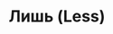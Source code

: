 ---
draft: false
slug: lish-less-5688e5c6
title: Лишь (Less)
type: books
params:
  authors:
    - Andrew Sean Greer, Эндрю Шон Грир
  book_title: Лишь (Less)
  book_description: "Накануне своего пятидесятилетия писатель-неудачник Артур Лишь получает приглашение на свадьбу бывшего, которого до сих пор не разлюбил.\n\nПойти на церемонию слишком неловко, но отсиживаться дома — значит признать поражение. А потому, отыскав запылившиеся приглашения на все самые сомнительные литературные \nмероприятия, он отправляется в кругосветное путешествие...\n\nPROBLEM: You are a failed novelist about to turn fifty. A wedding invitation arrives in the mail: your boyfriend of the past nine years now engaged to someone else. You can’t say yes--it would all be too awkward--and you can’t say no--it would look like defeat. On your desk are a series of half-baked literary invitations you’ve received from around the world.QUESTION: How do you arrange to skip town?ANSWER: You accept them all.If you are Arthur Less.Thus begins an around-the-world-in-eighty-days fantasia that will take Arthur Less to Mexico, Italy, Germany, Morocco, India and Japan and put thousands of miles between him and the problems he refuses to face. What could possibly go wrong?Well: Arthur will almost fall in love in Paris, almost fall to his death in Berlin, barely escape to a Moroccan ski chalet from a Sahara sandstorm, accidentally book himself as the (only) writer-in-residence at a Christian Retreat Center in Southern India, and arrive in Japan too late for the cherry blossoms. In between: science fiction fans, crazed academics, emergency rooms, starlets, doctors, exes and, on a desert island in the Arabian Sea, the last person on Earth he wants to see. Somewhere in there: he will turn fifty. The second phase of life, as he thinks of it, falling behind him like the second phase of a rocket. There will be his first love. And there will be his last.A love story, a satire of the American abroad, a rumination on time and the human heart, by an authorThe New York Timeshas hailed as “inspired, lyrical,” “elegiac,” “ingenious,” as well as “too sappy by half,”Lessshows a writer at the peak of his talents raising the curtain on our shared human comedy."
  cover: https://images-na.ssl-images-amazon.com/images/S/compressed.photo.goodreads.com/books/1524491811i/39927096.jpg
  editions count: '84'
  isbn: '9785604360552'
  languages:
    - Английский
    - Немецкий
    - Польский
    - Русский
    - Французский
  goodreads_link: https://www.goodreads.com/book/show/49049215
  page_count: '328'
  problem: 'You are a failed novelist about to turn fifty. A wedding invitation arrives in the mail: your boyfriend of the past nine years now engaged to someone else. You can’t say yes--it would all be too awkward--and you can’t say no--it would look like defeat. On your desk are a series of half-baked literary invitations you’ve received from around the world.QUESTION: How do you arrange to skip town?ANSWER: You accept them all.If you are Arthur Less.Thus begins an around-the-world-in-eighty-days fantasia that will take Arthur Less to Mexico, Italy, Germany, Morocco, India and Japan and put thousands of miles between him and the problems he refuses to face. What could possibly go wrong?Well: Arthur will almost fall in love in Paris, almost fall to his death in Berlin, barely escape to a Moroccan ski chalet from a Sahara sandstorm, accidentally book himself as the (only) writer-in-residence at a Christian Retreat Center in Southern India, and arrive in Japan too late for the cherry blossoms. In between: science fiction fans, crazed academics, emergency rooms, starlets, doctors, exes and, on a desert island in the Arabian Sea, the last person on Earth he wants to see. Somewhere in there: he will turn fifty. The second phase of life, as he thinks of it, falling behind him like the second phase of a rocket. There will be his first love. And there will be his last.A love story, a satire of the American abroad, a rumination on time and the human heart, by an authorThe New York Timeshas hailed as “inspired, lyrical,” “elegiac,” “ingenious,” as well as “too sappy by half,”Lessshows a writer at the peak of his talents raising the curtain on our shared human comedy.'
  publication_year: '2017'
  publishers:
    - Popcorn books
  russian_audioversion: false
  russian_translation_status: exists
  series: Arthur Less
  short_book_description: Накануне своего пятидесятилетия писатель-неудачник Артур Лишь получает приглашение на свадьбу бывшего, которого до сих пор не разлюбил...
  tags:
    - Arthur Less
    - Authors
    - Carlos Pelu
    - humorous
    - humorous general
    - satire
    - Freddy Pelu
    - Gay men
    - Gay novelists
    - Germany
    - Homoseksualizm
    - Humorous
    - Humour
    - India
    - Italy
    - Japan
    - Kryzys wieku średniego
    - LGBTQIA+
    - Literary
    - Marian Brownburn
    - Mexico
    - Miłość
    - Morocco
    - New York
    - New York Times reviewed
    - Paris
    - Pisarze
    - Podróże dookoła świata
    - Present
    - Robert Brownburn
    - San Francisco
    - Voyages and travels
    - audiobook
    - authors
    - contemporary
    - gay
    - humor
    - literary
    - new york times bestseller
    - novels
    - queer
    - romance
---